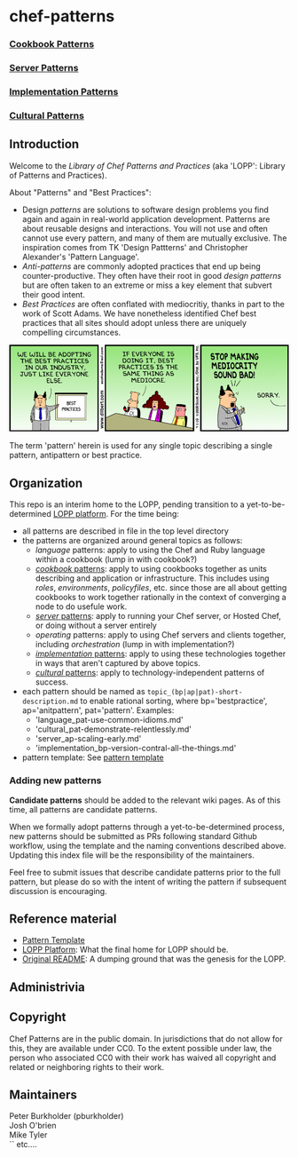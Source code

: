chef-patterns
=============

### [Cookbook Patterns](./wiki/cookbook_patterns)

### [Server Patterns](./wiki/server_patterns)

### [Implementation Patterns](./wiki/implementation_patterns)

### [Cultural Patterns](./wiki/cultural_patterns)

Introduction
------------

Welcome to the _Library of Chef Patterns and Practices_ (aka 'LOPP': Library of Patterns and Practices).  

About "Patterns" and "Best Practices":
- Design _patterns_ are solutions to software design problems you find again and
  again in real-world application development. Patterns are about reusable
  designs and interactions. You will not use and often cannot use
  every pattern, and many of them are mutually exclusive. The inspiration comes
  from TK 'Design Pattterns' and Christopher Alexander's 'Pattern Language'.
- _Anti-patterns_ are commonly adopted practices that end up being counter-productive. They often have their root in good _design patterns_ but are often taken to an extreme or miss a key element that subvert their good intent.
- _Best Practices_ are often conflated with mediocritiy, thanks in part
  to the work of Scott Adams. We have nonetheless identified Chef best practices that all sites should adopt unless there are uniquely compelling circumstances.

![Best Practices are Mediocrity](media/dilbert-bp.gif)

The term 'pattern' herein is used for any single topic describing a single pattern, antipattern or best practice.

Organization
------------

This repo is an interim home to the LOPP, pending transition to a yet-to-be-determined [LOPP platform](./LOPP_platform.md). For the time being:

- all patterns are described in file in the top level directory
- the patterns are organized around general topics as follows:
  - _language_ patterns: apply to using the Chef and Ruby language within a cookbook (lump in with cookbook?)
  - [_cookbook_ patterns](./wiki/cookbook_patterns): apply to using cookbooks together as units describing and application or infrastructure. This includes using _roles_, _environments_, _policyfiles_, etc. since those are all about getting cookbooks to work together rationally in the context of converging a node to do usefule work.
  - [_server_ patterns](./wiki/server_patterns): apply to running your Chef server, or Hosted Chef, or doing without a server entirely
  - _operating_ patterns: apply to using Chef servers and clients together, including _orchestration_ (lump in with implementation?)
  - [_implementation_ patterns](./wiki/implementation_patterns): apply to using these technologies together in ways that aren't captured by above topics.
  - [_cultural_ patterns](./wiki/cultural_patterns): apply to technology-independent patterns of success.
- each pattern should be named as `topic_(bp|ap|pat)-short-description.md` to enable rational sorting, where bp='bestpractice', ap='anitpattern', pat='pattern'. Examples:
  - 'language_pat-use-common-idioms.md'
  - 'cultural_pat-demonstrate-relentlessly.md'
  - 'server_ap-scaling-early.md'
  - 'implementation_bp-version-contral-all-the-things.md'
- pattern template: See [pattern template](0_pattern-template.md)

### Adding new patterns

**Candidate patterns** should be added to the relevant wiki pages. As of this time, all patterns are candidate patterns.

When we formally adopt patterns through a yet-to-be-determined process,
new patterns should be submitted as PRs following standard Github workflow, using the template and the naming conventions described above. Updating this index file will be the responsibility of the maintainers.

Feel free to submit issues that describe candidate patterns prior to the full pattern, but please do so with the intent of writing the pattern if subsequent discussion is encouraging.


Reference material
------------------

- [Pattern Template](./0_pattern-template.md)
- [LOPP Platform](./LOPP_platform.md): What the final home for LOPP should be.
- [Original README](./old_README.md): A dumping ground that was the genesis for the LOPP.


Administrivia
-------------

## Copyright

Chef Patterns are in the public domain. In jurisdictions that do not allow for this, they are available under CC0. To the extent possible under law, the person who associated CC0 with their work has waived all copyright and related or neighboring rights to their work.

## Maintainers

Peter Burkholder (pburkholder)<br>
Josh O'brien<br>
Mike Tyler<br>``
etc....

